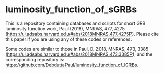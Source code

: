 # luminosity_function_of_sGRBs
This is a repository containing databases and scripts for short GRB luminosity function work, Paul (2018), MNRAS, 477, 4275 (https://ui.adsabs.harvard.edu/#abs/2018MNRAS.477.4275P). Please cite this paper if you are using any of these codes or references.

Some codes are similar to those in Paul, D. 2018, MNRAS, 473, 3385 (https://ui.adsabs.harvard.edu/#abs/2018MNRAS.473.3385P), and the corresponding repository is: https://github.com/DebduttaPaul/luminosity_function_of_lGRBs. 
